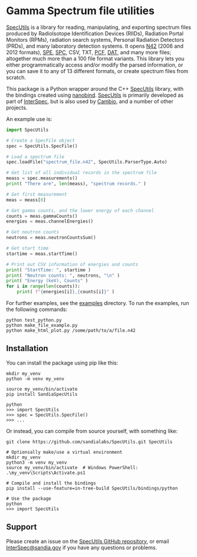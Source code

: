 # Gamma Spectrum file utilities

[SpecUtils](https://github.com/sandialabs/SpecUtils) is a library for reading, manipulating, and exporting spectrum files produced by RadioIsotope Identification Devices (RIIDs), Radiation Portal Monitors (RPMs), radiation search systems, Personal Radiation Detectors (PRDs), and many laboratory detection systems.
It opens [N42](https://www.nist.gov/programs-projects/ansiieee-n4242-standard) (2006 and 2012 formats), [SPE](https://inis.iaea.org/collection/NCLCollectionStore/_Public/32/042/32042415.pdf), [SPC](https://web.archive.org/web/20160418031030/www.ortec-online.com/download/ortec-software-file-structure-manual.pdf), CSV, TXT, [PCF](https://www.osti.gov/biblio/1378172-pcf-file-format), [DAT](https://www.aseg.org.au/sites/default/files/gr-135.pdf), and many more files; altogether much more than a 100 file format variants.  This library lets you either programmatically access and/or modify the parsed information, or you can save it to any of 13 different formats, or create spectrum files from scratch.


This package is a Python wrapper around the C++ [SpecUtils](https://github.com/sandialabs/SpecUtils) library, with the bindings created using [nanobind](https://github.com/wjakob/nanobind).  [SpecUtils](https://github.com/sandialabs/SpecUtils) is primarily developed as part of [InterSpec](https://github.com/sandialabs/InterSpec/), but is also used by [Cambio](https://github.com/sandialabs/Cambio/), and a number of other projects.

An example use is:
```python
import SpecUtils

# Create a SpecFile object
spec = SpecUtils.SpecFile()

# Load a spectrum file
spec.loadFile("spectrum_file.n42", SpecUtils.ParserType.Auto)

# Get list of all individual records in the spectrum file
meass = spec.measurements() 
print( "There are", len(meass), "spectrum records." )

# Get first measurement
meas = meass[0]

# Get gamma counts, and the lower energy of each channel
counts = meas.gammaCounts()
energies = meas.channelEnergies()

# Get neutron counts
neutrons = meas.neutronCountsSum()

# Get start time
startime = meas.startTime()

# Print out CSV information of energies and counts
print( "StartTime: ", startime )
print( "Neutron counts: ", neutrons, "\n" )
print( "Energy (keV), Counts" )
for i in range(len(counts)):
    print( f"{energies[i]},{counts[i]}" )
```

For further examples, see the [examples](https://github.com/sandialabs/SpecUtils/tree/master/bindings/python/examples) directory.
To run the examples, run the following commands:
```
python test_python.py
python make_file_example.py
python make_html_plot.py /some/path/to/a/file.n42
```


## Installation
You can install the package using pip like this:
```
mkdir my_venv
python -m venv my_venv

source my_venv/bin/activate
pip install SandiaSpecUtils

python
>>> import SpecUtils
>>> spec = SpecUtils.SpecFile()
>>> ...
```


Or instead, you can compile from source yourself, with something like:
```
git clone https://github.com/sandialabs/SpecUtils.git SpecUtils

# Optionsally make/use a virtual environment
mkdir my_venv
python3 -m venv my_venv
source my_venv/bin/activate  # Windows PowerShell: .\my_venv\Scripts\Activate.ps1

# Compile and install the bindings
pip install --use-feature=in-tree-build SpecUtils/bindings/python

# Use the package
python
>>> import SpecUtils
```


## Support
Please create an issue on the [SpecUtils GitHub repository](https://github.com/sandialabs/SpecUtils/issues), or email InterSpec@sandia.gov if you have any questions or problems.
